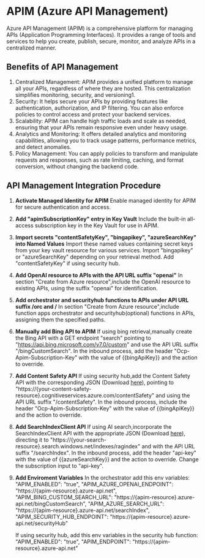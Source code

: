 # APIM (Azure API Management)
Azure API Management (APIM) is a comprehensive platform for managing APIs (Application Programming Interfaces). It provides a range of tools and services to help you create, publish, secure, monitor, and analyze APIs in a centralized manner.

## Benefits of API Management
1. Centralized Management: APIM provides a unified platform to manage all your APIs, regardless of where they are hosted. This centralization simplifies monitoring, security, and versioning1.
2. Security: It helps secure your APIs by providing features like authentication, authorization, and IP filtering. You can also enforce policies to control access and protect your backend services.
3. Scalability: APIM can handle high traffic loads and scale as needed, ensuring that your APIs remain responsive even under heavy usage.
4. Analytics and Monitoring: It offers detailed analytics and monitoring capabilities, allowing you to track usage patterns, performance metrics, and detect anomalies.
5. Policy Management: You can apply policies to transform and manipulate requests and responses, such as rate limiting, caching, and format conversion, without changing the backend code.

## API Management Integration Procedure

1. **Activate Managed Identity for APIM**
   Enable managed identity for APIM for secure authentication and access.


2. **Add "apimSubscriptionKey" entry in Key Vault**
   Include the built-in all-access subscription key in the Key Vault for use in APIM.


3. **Import secrets "contentSafetyKey", "bingapikey", "azureSearchKey" into Named Values**
   Import these named values containing secret keys from your key vault resource for various services. Import "bingapikey" or "azureSearchKey" depending on your retrieval method. Add "contentSafetyKey" if using security hub.


4. **Add OpenAI resource to APIs with the API URL suffix "openai"**
   In section "Create from Azure resource",include the OpenAI resource to existing APIs, using the suffix "openai" for identification.


5. **Add orchestrator and securityhub functions to APIs under API URL suffix /orc and /**
   In section "Create from Azure resource",include function apps orchestrator and securityhub(optional) functions in APIs, assigning them the specified paths.


6. **Manually add Bing API to APIM**
   If using bing retrieval,manually create the Bing API with a GET endpoint "search" pointing to "https://api.bing.microsoft.com/v7.0/custom" and use the API URL suffix "/bingCustomSearch". In the inbound process, add the header "Ocp-Apim-Subscription-Key" with the value of {{bingApiKey}} and the action to override.


7. **Add Content Safety API**
   If using security hub,add the Content Safety API with the corresponding JSON (Download [here](https://azure-ai-content-safety-api-docs.developer.azure-api.net/api-details#api=content-safety-service-2024-02-15-preview&operation=ImageIncidents_AddIncidentSamples)), pointing to "https://{your-content-safety-resource}.cognitiveservices.azure.com/contentSafety" and using the API URL suffix "/contentSafety". In the inbound process, include the header "Ocp-Apim-Subscription-Key" with the value of {{bingApiKey}} and the action to override.


8. **Add SearchIndexClient API**
   If using AI search,incorporate the SearchIndexClient API with the appropriate JSON (Download [here](https://github.com/Azure/azure-rest-api-specs/blob/main/specification/search/data-plane/Azure.Search/stable/2023-11-01/searchindex.json)), directing it to "https://{your-search-resource}.search.windows.net/indexes/ragindex" and with the API URL suffix "/searchIndex". In the inbound process, add the header "api-key" with the value of {{azureSearchKey}} and the action to override. Change the subscription input to "api-key".


9. **Add Enviroment Variables**
    In the orchestrator add this env variables:
    "APIM_ENABLED": "true",
    "APIM_AZURE_OPENAI_ENDPOINT": "https://{apim-resource}.azure-api.net",
    "APIM_BING_CUSTOM_SEARCH_URL": "https://{apim-resource}.azure-api.net/bingCustomSearch",
    "APIM_AZURE_SEARCH_URL": "https://{apim-resource}.azure-api.net/searchIndex",
    "APIM_SECURITY_HUB_ENDPOINT": "https://{apim-resource}.azure-api.net/securityHub"

    If using security hub, add this env variables in the security hub function:
    "APIM_ENABLED": "true",
    "APIM_ENDPOINT": "https://{apim-resource}.azure-api.net"